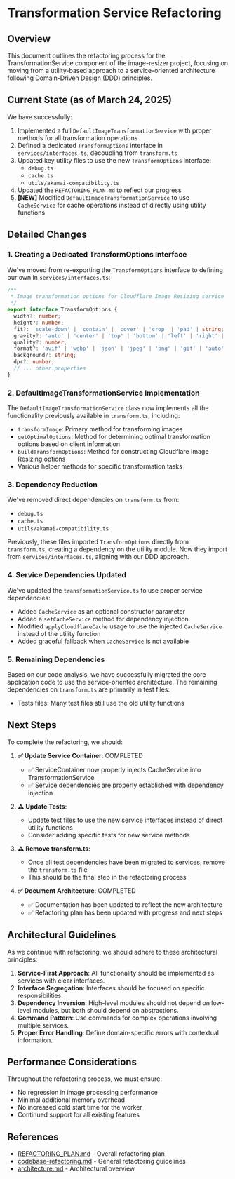 # Transformation Service Refactoring

## Overview

This document outlines the refactoring process for the TransformationService component of the image-resizer project, focusing on moving from a utility-based approach to a service-oriented architecture following Domain-Driven Design (DDD) principles.

## Current State (as of March 24, 2025)

We have successfully:

1. Implemented a full `DefaultImageTransformationService` with proper methods for all transformation operations
2. Defined a dedicated `TransformOptions` interface in `services/interfaces.ts`, decoupling from `transform.ts`
3. Updated key utility files to use the new `TransformOptions` interface:
   - `debug.ts`
   - `cache.ts`
   - `utils/akamai-compatibility.ts`
4. Updated the `REFACTORING_PLAN.md` to reflect our progress
5. **[NEW]** Modified `DefaultImageTransformationService` to use `CacheService` for cache operations instead of directly using utility functions

## Detailed Changes

### 1. Creating a Dedicated TransformOptions Interface

We've moved from re-exporting the `TransformOptions` interface to defining our own in `services/interfaces.ts`:

```typescript
/**
 * Image transformation options for Cloudflare Image Resizing service
 */
export interface TransformOptions {
  width?: number;
  height?: number;
  fit?: 'scale-down' | 'contain' | 'cover' | 'crop' | 'pad' | string;
  gravity?: 'auto' | 'center' | 'top' | 'bottom' | 'left' | 'right' | 'north' | 'south' | 'east' | 'west' | 'north-east' | 'north-west' | 'south-east' | 'south-west' | 'face' | string | { x: number; y: number };
  quality?: number;
  format?: 'avif' | 'webp' | 'json' | 'jpeg' | 'png' | 'gif' | 'auto' | string;
  background?: string;
  dpr?: number;
  // ... other properties
}
```

### 2. DefaultImageTransformationService Implementation

The `DefaultImageTransformationService` class now implements all the functionality previously available in `transform.ts`, including:

- `transformImage`: Primary method for transforming images
- `getOptimalOptions`: Method for determining optimal transformation options based on client information
- `buildTransformOptions`: Method for constructing Cloudflare Image Resizing options
- Various helper methods for specific transformation tasks

### 3. Dependency Reduction

We've removed direct dependencies on `transform.ts` from:

- `debug.ts`
- `cache.ts`
- `utils/akamai-compatibility.ts`

Previously, these files imported `TransformOptions` directly from `transform.ts`, creating a dependency on the utility module. Now they import from `services/interfaces.ts`, aligning with our DDD approach.

### 4. Service Dependencies Updated

We've updated the `transformationService.ts` to use proper service dependencies:

- Added `CacheService` as an optional constructor parameter
- Added a `setCacheService` method for dependency injection
- Modified `applyCloudflareCache` usage to use the injected `CacheService` instead of the utility function
- Added graceful fallback when `CacheService` is not available

### 5. Remaining Dependencies

Based on our code analysis, we have successfully migrated the core application code to use the service-oriented architecture. The remaining dependencies on `transform.ts` are primarily in test files:

- Tests files: Many test files still use the old utility functions

## Next Steps

To complete the refactoring, we should:

1. **✅ Update Service Container**: COMPLETED
   - ✅ ServiceContainer now properly injects CacheService into TransformationService
   - ✅ Service dependencies are properly established with dependency injection

2. **⚠️ Update Tests**:
   - Update test files to use the new service interfaces instead of direct utility functions
   - Consider adding specific tests for new service methods

3. **⚠️ Remove transform.ts**:
   - Once all test dependencies have been migrated to services, remove the `transform.ts` file
   - This should be the final step in the refactoring process

4. **✅ Document Architecture**: COMPLETED
   - ✅ Documentation has been updated to reflect the new architecture
   - ✅ Refactoring plan has been updated with progress and next steps

## Architectural Guidelines

As we continue with refactoring, we should adhere to these architectural principles:

1. **Service-First Approach**: All functionality should be implemented as services with clear interfaces.
2. **Interface Segregation**: Interfaces should be focused on specific responsibilities.
3. **Dependency Inversion**: High-level modules should not depend on low-level modules, but both should depend on abstractions.
4. **Command Pattern**: Use commands for complex operations involving multiple services.
5. **Proper Error Handling**: Define domain-specific errors with contextual information.

## Performance Considerations

Throughout the refactoring process, we must ensure:

- No regression in image processing performance
- Minimal additional memory overhead
- No increased cold start time for the worker
- Continued support for all existing features

## References

- [REFACTORING_PLAN.md](/REFACTORING_PLAN.md) - Overall refactoring plan
- [codebase-refactoring.md](/docs/development/codebase-refactoring.md) - General refactoring guidelines
- [architecture.md](/docs/core/architecture.md) - Architectural overview